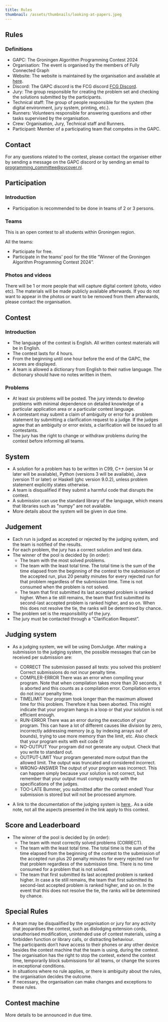 ```yaml
---
title: Rules
thumbnail: /assets/thumbnails/looking-at-papers.jpeg
---
```


## Rules

### Definitions

- GAPC: The Groningen Algorithm Programming Contest 2024
- Organisation: The event is organised by the members of Fully Connected Graph
- Website: The website is maintained by the organisation and available at <a href="https://gapc.svcover.nl/" target="_blank">here</a>.
- Discord: The GAPC discord is the FCG discord <a href="https://discord.com/invite/JfzxyBHPsH" target="_blank">FCG Discord</a>.
- Jury: The group responsible for creating the problem set and checking the solutions submitted by the participants.
- Technical staff: The group of people responsible for the system (the digital environment, jury system, printing, etc.).
- Runners: Volunteers responsible for answering questions and other tasks supervised by the organisation.
- Crew: Organisation, Jury, Technical staff and Runners.
- Participant: Member of a participating team that competes in the GAPC.

## Contact

For any questions related to the contest, please contact the organiser either by sending a message on the GAPC discord or by sending an email to programming_committee@svcover.nl.

## Participation

### Introduction

- Participation is recommended to be done in teams of 2 or 3 persons.

### Teams

This is an open contest to all students within Groningen region.

All the teams:

- Participate for free.
- Participate in the teams' pool for the title “Winner of the Groningen Algorithm Programming Contest 2024”.

### Photos and videos

There will be 1 or more people that will capture digital content (photo, video etc). The materials will be made publicly available afterwards. If you do not want to appear in the photos or want to be removed from them afterwards, please contact the organisation.

## Contest

### Introduction

- The language of the contest is English. All written contest materials will be in English.
- The contest lasts for 4 hours.
- From the beginning until one hour before the end of the GAPC, the scores are displayed.
- A team is allowed a dictionary from English to their native language. The dictionary should have no notes written in them.

### Problems

- At least six problems will be posted. The jury intends to develop problems with minimal dependence on detailed knowledge of a particular application area or a particular contest language.
- A contestant may submit a claim of ambiguity or error for a problem statement by submitting a clarification request to a judge. If the judges agree that an ambiguity or error exists, a clarification will be issued to all contestants.
- The jury has the right to change or withdraw problems during the contest before informing all teams.

## System

- A solution for a problem has to be written in C99, C++ (version 14 or later will be available), Python (versions 3 will be available), Java (version 11 or later) or Haskell (ghc version 9.0.2), unless problem statement explicitly states otherwise.
- A team is disqualified if they submit a harmful code that disrupts the contest.
- A submission can use the standard library of the language, which means that libraries such as "numpy" are not available.
- More details about the system will be given in due time.

## Judgement

- Each run is judged as accepted or rejected by the judging system, and the team is notified of the results.
- For each problem, the jury has a correct solution and test data.
- The winner of the pool is decided by (in order):
  - The team with the most solved problems.
  - The team with the least total time. The total time is the sum of the time elapsed from the beginning of the contest to the submission of the accepted run, plus 20 penalty minutes for every rejected run for that problem regardless of the submission time. Time is not consumed when the problem is not solved.
  - The team that first submitted its last accepted problem is ranked higher. When a tie still remains, the team that first submitted its second-last accepted problem is ranked higher, and so on. When this does not resolve the tie, the ranks will be determined by chance.
- The problem set is the responsibility of the jury.
- The jury must be contacted through a “Clarification Request”.

## Judging system

- As a judging system, we will be using DomJudge. After making a submission to the judging system, the possible messages that can be received per submission are:

  - CORRECT The submission passed all tests: you solved this problem! Correct submissions do not incur penalty time.
  - COMPILER-ERROR There was an error when compiling your program. Note that when compilation takes more than 30 seconds, it is aborted and this counts as a compilation error. Compilation errors do not incur penalty time.
  - TIMELIMIT Your program took longer than the maximum allowed time for this problem. Therefore it has been aborted. This might indicate that your program hangs in a loop or that your solution is not efficient enough.
  - RUN-ERROR There was an error during the execution of your program. This can have a lot of different causes like division by zero, incorrectly addressing memory (e.g. by indexing arrays out of bounds), trying to use more memory than the limit, etc. Also check that your program exits with exit code 0!
  - NO-OUTPUT Your program did not generate any output. Check that you write to standard out.
  - OUTPUT-LIMIT Your program generated more output than the allowed limit. The output was truncated and considered incorrect.
  - WRONG-ANSWER The output of your program was incorrect. This can happen simply because your solution is not correct, but remember that your output must comply exactly with the specifications of the judges.
  - TOO-LATE Bummer, you submitted after the contest ended! Your submission is stored but will not be processed anymore.

- A link to the documentation of the judging system is <a  href="https://www.domjudge.org/snapshot/manual/team.html" target="_blank">here </a>. As a side note, not all the aspects presented in the link apply to this contest.

## Score and Leaderboard

- The winner of the pool is decided by (in order):
  - The team with most correctly solved problems (CORRECT).
  - The team with the least total time. The total time is the sum of the time elapsed from the beginning of the contest to the submission of the accepted run plus 20 penalty minutes for every rejected run for that problem regardless of the submission time. There is no time consumed for a problem that is not solved.
  - The team that first submitted its last accepted problem is ranked higher. In case a tie still remains, the team that first submitted its second-last accepted problem is ranked higher, and so on. In the event that this does not resolve the tie, the ranks will be determined by chance.

## Special Rules

- A team may be disqualified by the organisation or jury for any activity that jeopardises the contest, such as dislodging extension cords, unauthorised modification, unintended use of contest materials, using a forbidden function or library calls, or distracting behaviour.
- The participants don’t have access to their phones or any other device besides the contest machine that the team is using, during the contest.
- The organisation has the right to stop the contest, extend the contest time, temporarily block submissions for all teams, or change the scores in exceptional conditions.
- In situations where no rule applies, or there is ambiguity about the rules, the organisation decides the outcome.
- If necessary, the organisation can make changes and exceptions to these rules.

## Contest machine

More details to be announced in due time.

